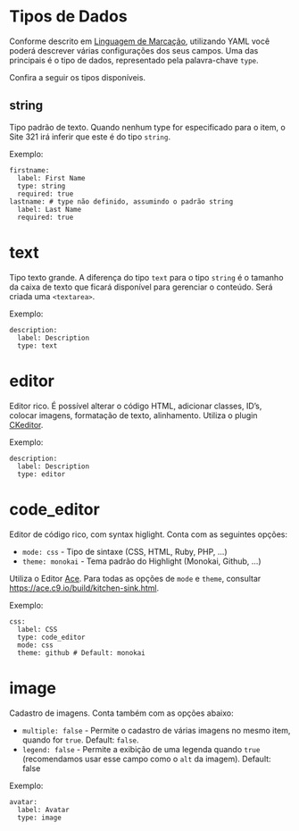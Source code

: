 # Tipos de Dados

Conforme descrito em [Linguagem de Marcação](linguagem_de_marcacao.md), utilizando YAML você poderá descrever várias configurações dos seus campos. Uma das principais é o tipo de dados, representado pela palavra-chave `type`.

Confira a seguir os tipos disponíveis.

## string

Tipo padrão de texto. Quando nenhum type for especificado para o item, o Site 321 irá inferir que este é do tipo `string`.

Exemplo:
```
firstname:
  label: First Name
  type: string
  required: true
lastname: # type não definido, assumindo o padrão string
  label: Last Name
  required: true
```

# text

Tipo texto grande. A diferença do tipo `text` para o tipo `string` é o tamanho da caixa de texto que ficará disponível para gerenciar o conteúdo. Será criada uma `<textarea>`.

Exemplo:
```
description:
  label: Description
  type: text
```

# editor

Editor rico. É possível alterar o código HTML, adicionar classes, ID’s, colocar imagens, formatação de texto, alinhamento. Utiliza o plugin [CKeditor](http://ckeditor.com/).

Exemplo:
```
description:
  label: Description
  type: editor
```

# code_editor

Editor de código rico, com syntax higlight. Conta com as seguintes opções:

* `mode: css` - Tipo de sintaxe (CSS, HTML, Ruby, PHP, ...)
* `theme: monokai`  - Tema padrão do Highlight (Monokai, Github, …)

Utiliza o Editor [Ace](https://ace.c9.io/). Para todas as opções de `mode` e `theme`, consultar https://ace.c9.io/build/kitchen-sink.html.

Exemplo:
```
css:
  label: CSS
  type: code_editor
  mode: css
  theme: github # Default: monokai
```

# image

Cadastro de imagens. Conta também com as opções abaixo:

* `multiple: false` - Permite o cadastro de várias imagens no mesmo item, quando for `true`. Default: `false`.
* `legend: false` - Permite a exibição de uma legenda quando `true` (recomendamos usar esse campo como o `alt` da imagem). Default: false

Exemplo:
```
avatar:
  label: Avatar
  type: image
```


